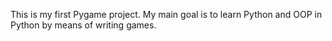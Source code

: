 This is my first Pygame project.
My main goal is to learn Python and OOP in Python by means of writing games.
